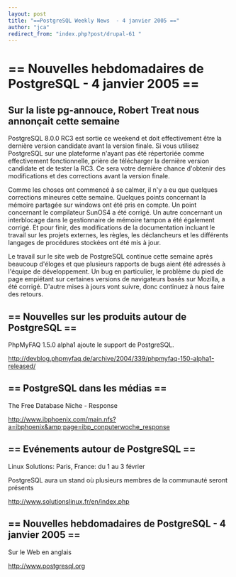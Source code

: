 ```yaml
---
layout: post
title: "==PostgreSQL Weekly News  - 4 janvier 2005 =="
author: "jca"
redirect_from: "index.php?post/drupal-61 "
---
```




<h1>== Nouvelles hebdomadaires de PostgreSQL  - 4 janvier 2005 ==</h1>

<h2>Sur la liste pg-annouce, Robert Treat nous annonçait cette semaine</h2>

<p>

PostgreSQL 8.0.0 RC3 est sortie ce weekend et doit effectivement être la dernière version candidate avant la version finale. Si vous utilisez PostgreSQL sur une plateforme n'ayant pas été répertoriée comme effectivement fonctionnelle, prière de télécharger la dernière version candidate et de tester la RC3. Ce sera votre dernière chance d'obtenir des modifications et des corrections avant la version finale.

</p>

<p>

Comme les choses ont commencé à se calmer, il n'y a eu que quelques corrections mineures cette semaine. Quelques points concernant la mémoire partagée sur windows ont été pris en compte. Un point concernant le compilateur SunOS4 a été corrigé. Un autre concernant un interblocage dans le gestionnaire de mémoire tampon a été également corrigé. Et pour finir, des modifications de la documentation incluant le travail sur les projets externes, les règles, les déclancheurs et les différents langages de procédures stockées ont été mis à jour.

</p>

<p>

Le travail sur le site web de PostgreSQL continue cette semaine après beaucoup d'éloges et que plusieurs rapports de bugs aient été adressés à l'équipe de développement. Un bug en particulier, le problème du pied de page empiétant sur certaines versions de navigateurs basés sur Mozilla, a été corrigé. D'autre mises à jours vont suivre, donc continuez à nous faire des retours.

</p>

<h2>== Nouvelles sur les produits autour de PostgreSQL ==</h2>

<p>

PhpMyFAQ 1.5.0 alpha1 ajoute le support de PostgreSQL. <br />

<a href="http://devblog.phpmyfaq.de/archive/2004/339/phpmyfaq-150-alpha1-released/">http://devblog.phpmyfaq.de/archive/2004/339/phpmyfaq-150-alpha1-released/</a>

</p>

<h2>== PostgreSQL dans les médias ==</h2>

<p>

The Free Database Niche - Response<br />

<a href="http://www.ibphoenix.com/main.nfs?a=ibphoenix&amp;page=ibp_conputerwoche_response">http://www.ibphoenix.com/main.nfs?a=ibphoenix&amp;page=ibp_conputerwoche_response</a>

</p>

<h2>== Evénements autour de PostgreSQL ==</h2>

<p>

Linux Solutions: Paris, France: du 1 au 3 février<br />

PostgreSQL aura un stand où plusieurs membres de la communauté seront présents<br />

<a href="http://www.solutionslinux.fr/en/index.php">http://www.solutionslinux.fr/en/index.php</a>

</p>

<h2>== Nouvelles hebdomadaires de PostgreSQL - 4 janvier 2005 ==</h2>

<p>

Sur le Web en anglais<br />

<a href="http://www.postgresql.org">http://www.postgresql.org</a>

</p>